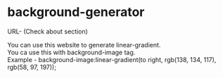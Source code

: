 # background-generator
URL- (Check about section)

You can use this website to generate linear-gradient.<br/>
You ca use this with background-image tag.<br/>
Example - background-image:linear-gradient(to right, rgb(138, 134, 117), rgb(58, 97, 197));
